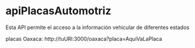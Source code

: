 # apiPlacasAutomotriz
Esta API permite el acceso a la información vehicular de diferentes estados

placas Oaxaca: http://tuURl:3000/oaxaca?placa=AquiVaLaPlaca
